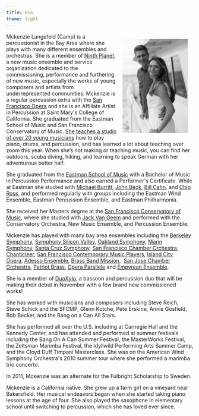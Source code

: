 ```yaml
---
title: Bio
theme: light
---
```

<img id="portrait" src="/assets/img/portrait.jpg" width="35%" align="right" style="margin: 15px" />

Mckenzie Langefeld (Camp) is a percussionist in the Bay Area where she plays with many different ensembles and orchestras. She is a member of [Ninth Planet](http://www.ninthplanetmusic.org/), a new music ensemble and service organization dedicated to the commissioning, performance and furthering of new music, especially the works of young composers and artists from underrepresented communities. Mckenzie is a regular percussion extra with the [San Francisco Opera](http://sfopera.com/Home.aspx) and she is an Affiliate Artist in Percussion at Saint Mary's College of California. She graduated from the Eastman School of Music and San Francisco Conservatory of Music. [She teaches a studio of over 20 young musicians](http://www.rivercitymusic.org) how to play piano, drums, and percussion, and has learned a lot about teaching over zoom this year. When she’s not making or teaching music, you can find her outdoors, scuba diving, hiking, and learning to speak German with her adventurous better half.

<img id="portrait-mobile" src="/assets/img/portrait.jpg" width="70%" align="middle" style="margin: auto" />

<style>
    @media (min-width: 767px) {
        #bio {
            text-align: left;
        }
        #portrait {
            display: block;
        }
        #portrait-mobile {
            display: none
        }
    }

    @media (max-width: 767px) {
        #portrait-mobile {
            display: block;
        }
        #portrait {
            display: none
        }
    }
</style>

<!--more-->

She graduated from the [Eastman School of Music](http://www.esm.rochester.edu/) with a Bachelor of Music in Percussion Performance and also
earned a Performer's Certificate. While at Eastman she studied with [Michael Burritt](http://www.michaelburritt.com/), [John Beck](http://www.esm.rochester.edu/faculty/beck_john/), [Bill Cahn](http://nexuspercussion.com/members/bill-cahn/), and [Chip Ross](http://www.esm.rochester.edu/faculty/ross_charles/), and performed regularly with groups including the Eastman Wind Ensemble, Eastman Percussion Ensemble,
and Eastman Philharmonia.

She received her Masters degree at the [San Francisco Conservatory of Music](http://www.sfcm.edu/), where she studied with [Jack Van Geem](http://www.sfcm.edu/faculty/vangeem.aspx) and performed with the Conservatory Orchestra, New Music Ensemble, and Percussion Ensemble.

Mckenzie has played with many bay area ensembles including the [Berkeley Symphony](http://berkeleysymphony.org/), [Symphony Silicon Valley](http://www.symphonysiliconvalley.org/), [Oakland Symphony](https://www.oaklandsymphony.org/), [Marin Symphony](https://marinsymphony.org/), [Santa Cruz Symphony](https://santacruzsymphony.org/), [San Francisco Chamber Orchestra](http://www.thesfco.org/), [Chanticleer](http://www.chanticleer.org/russian-program-with-percussion-near-battle-ready/), [San Francisco Contemporary Music Players](http://sfcmp.org/), [Island City Opera](http://islandcityopera.org/), [Adesso Ensemble](https://www.sfcv.org/event/music-on-the-hill/adesso-ensemble-0), [Brass Band Mission](https://www.facebook.com/BrassBandMission),  [San Jose Chamber Orchestra](http://www.sjco.org/SJCO/About.html), [Patriot Brass](http://www.patriotbrass.org/patriot-brass-san-francisco.html), [Opera Parallele](https://operaparallele.org/) and [Empyrean Ensemble](https://arts.ucdavis.edu/empyrean-0).

She is a member of [DuoXylo](https://www.dorianantipa.com/consortium), a bassoon and percussion duo that will be making their debut in November with a few brand new commissioned works!

She has worked with musicians and composers including Steve Reich, Steve Schick and the SFCMP, Glenn Kotche,
Pete Erskine, Annie Gosfield, Bob Becker, and the Bang on a Can All Stars.

She has performed all over the U.S. including at Carnegie Hall and the Kennedy Center, and has attended and performed at summer festivals including the Bang On A Can Summer Festival, the MasterWorks Festival, the Zeltsman Marimba Festival, the Idyllwild Performing Arts Summer Camp, and the Cloyd Duff Timpani Masterclass. She was on the American Wind Symphony Orchestra's 2010 summer tour where she performed a marimba trio concerto.

In 2011, Mckenzie was an alternate for the Fulbright Scholarship to Sweden.

Mckenzie is a California native. She grew up a farm girl on a vineyard near Bakersfield. Her musical endeavors began
when she started taking piano lessons at the age of four. She also played the saxophone in elementary school
until switching to percussion, which she has loved ever since.
